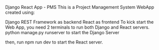 Django React App - PMS
This is a Project Management System WebApp created using:

Django REST Framework as backend
React as frontend
To kick start the Web App, you need 2 terminals to run both Django and React servers. python manage.py runserver to start the Django Server

then, run npm run dev to start the React server.

